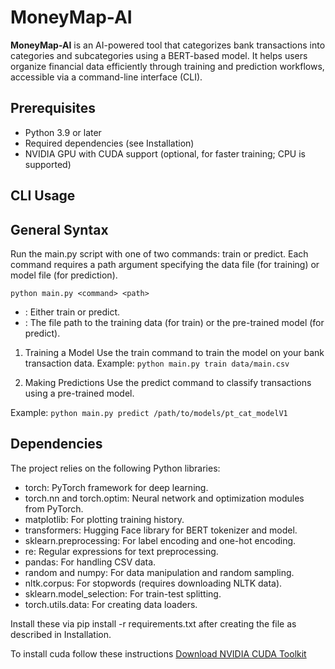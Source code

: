 # MoneyMap-AI

**MoneyMap-AI** is an AI-powered tool that categorizes bank transactions into categories and subcategories using a BERT-based model. It helps users organize financial data efficiently through training and prediction workflows, accessible via a command-line interface (CLI).

## Prerequisites
-  Python 3.9 or later
- Required dependencies (see Installation)
- NVIDIA GPU with CUDA support (optional, for faster training; CPU is supported)

## CLI Usage
## General Syntax
Run the main.py script with one of two commands: train or predict. Each command requires a path argument specifying the data file (for training) or model file (for prediction).


```python main.py <command> <path>```
- <command>: Either train or predict.
- <path>: The file path to the training data (for train) or the pre-trained model (for predict).

1. Training a Model
Use the train command to train the model on your bank transaction data.
Example:
```python main.py train data/main.csv```


2. Making Predictions
Use the predict command to classify transactions using a pre-trained model.

Example:
```python main.py predict /path/to/models/pt_cat_modelV1```




## Dependencies
The project relies on the following Python libraries:
- torch: PyTorch framework for deep learning.
- torch.nn and torch.optim: Neural network and optimization modules from PyTorch.
- matplotlib: For plotting training history.
- transformers: Hugging Face library for BERT tokenizer and model.
- sklearn.preprocessing: For label encoding and one-hot encoding.
- re: Regular expressions for text preprocessing.
- pandas: For handling CSV data.
- random and numpy: For data manipulation and random sampling.
- nltk.corpus: For stopwords (requires downloading NLTK data).
- sklearn.model_selection: For train-test splitting.
- torch.utils.data: For creating data loaders.

Install these via pip install -r requirements.txt after creating the file as described in Installation.

To install cuda follow these instructions
[Download NVIDIA CUDA Toolkit](https://developer.nvidia.com/cuda-toolkit)
